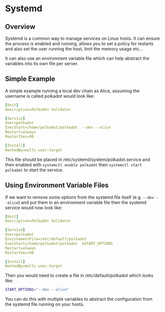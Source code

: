 # Systemd

## Overview

Systemd is a common way to manage services on Linux hosts. It can ensure the process is enabled and running, allows you to set a policy for restarts and also set the user running the host, limit the memory usage etc...

It can also use an environment variable file which can help abstract the variables into its own file per server.

## Simple Example

A simple example running a local dev chain as Alice, assuming the username is called polkadot would look like:

```yaml
[Unit]
Description=Polkadot Validator

[Service]
User=polkadot
ExecStart=/home/polkadot/polkadot  --dev --alice
Restart=always
RestartSec=90

[Install]
WantedBy=multi-user.target
```

This file should be placed in /etc/systemd/system/polkadot.service and then enabled with `systemctl enable polkadot` then `systemctl start polkadot` to start the service.

## Using Environment Variable Files

If we want to remove some options from the systemd file itself (e.g. `--dev --alice`) and put them in an environment variable file then the systemd service would now look like:

```yaml
[Unit]
Description=Polkadot Validator

[Service]
User=polkadot
EnvironmentFile=/etc/default/polkadot
ExecStart=/home/polkadot/polkadot  $START_OPTIONS
Restart=always
RestartSec=90

[Install]
WantedBy=multi-user.target
```

Then you would need to create a file in /etc/default/polkadot which looks like:

```bash
START_OPTIONS="--dev --alice"
```

You can do this with multiple variables to abstract the configuration from the systemd file running on your hosts.
